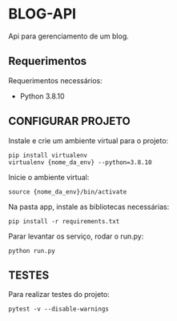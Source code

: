 # BLOG-API
Api para gerenciamento de um blog.

## Requerimentos

Requerimentos necessários:
- Python 3.8.10

## CONFIGURAR PROJETO

Instale e crie um ambiente virtual para o projeto:
```
pip install virtualenv
virtualenv {nome_da_env} --python=3.8.10
```

Inicie o ambiente virtual:
```
source {nome_da_env}/bin/activate
```

Na pasta app, instale as bibliotecas necessárias:
```
pip install -r requirements.txt
```

Parar levantar os serviço, rodar o run.py:
```
python run.py
```

## TESTES

Para realizar testes do projeto:

```
pytest -v --disable-warnings
```